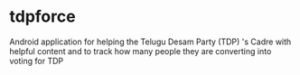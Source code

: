 tdpforce
========

Android application for helping the Telugu Desam Party (TDP) 's Cadre with helpful content and to track how many people they are converting into voting for TDP
